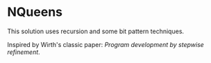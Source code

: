 # NQueens

This solution uses recursion and some bit pattern techniques.

Inspired by Wirth's classic paper: _Program development by stepwise refinement_.
